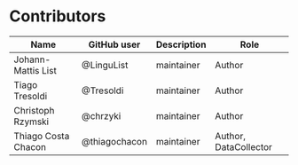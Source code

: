 # Contributors

Name | GitHub user | Description | Role
--- | --- | --- | --- 
Johann-Mattis List | @LinguList | maintainer | Author
Tiago Tresoldi | @Tresoldi | maintainer | Author
Christoph Rzymski | @chrzyki | maintainer | Author
Thiago Costa Chacon | @thiagochacon | maintainer | Author, DataCollector
